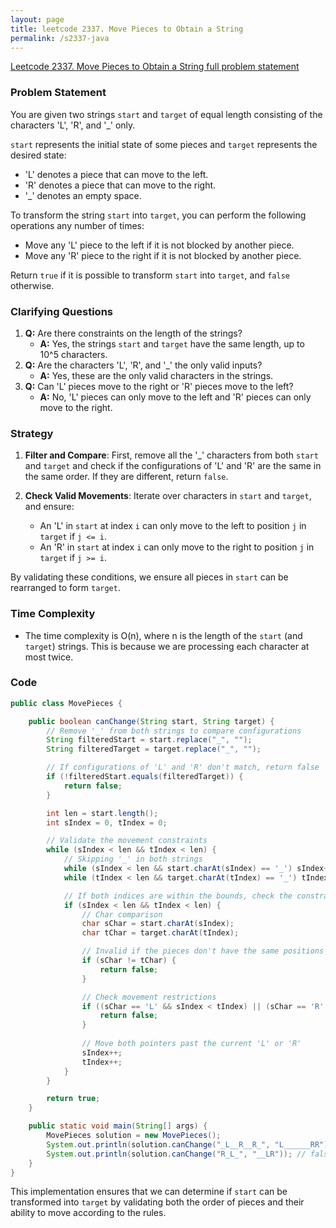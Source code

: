 ```yaml
---
layout: page
title: leetcode 2337. Move Pieces to Obtain a String
permalink: /s2337-java
---
```

[Leetcode 2337. Move Pieces to Obtain a String full problem statement](https://algoadvance.github.io/algoadvance/l2337)
### Problem Statement

You are given two strings `start` and `target` of equal length consisting of the characters 'L', 'R', and '_' only.

`start` represents the initial state of some pieces and `target` represents the desired state:

- 'L' denotes a piece that can move to the left.
- 'R' denotes a piece that can move to the right.
- '_' denotes an empty space.

To transform the string `start` into `target`, you can perform the following operations any number of times:

- Move any 'L' piece to the left if it is not blocked by another piece.
- Move any 'R' piece to the right if it is not blocked by another piece.

Return `true` if it is possible to transform `start` into `target`, and `false` otherwise.

### Clarifying Questions
1. **Q:** Are there constraints on the length of the strings?
   - **A:** Yes, the strings `start` and `target` have the same length, up to 10^5 characters.
2. **Q:** Are the characters 'L', 'R', and '_' the only valid inputs?
   - **A:** Yes, these are the only valid characters in the strings.
3. **Q:** Can 'L' pieces move to the right or 'R' pieces move to the left?
   - **A:** No, 'L' pieces can only move to the left and 'R' pieces can only move to the right.

### Strategy

1. **Filter and Compare**: First, remove all the '_' characters from both `start` and `target` and check if the configurations of 'L' and 'R' are the same in the same order. If they are different, return `false`.

2. **Check Valid Movements**: Iterate over characters in `start` and `target`, and ensure:
   - An 'L' in `start` at index `i` can only move to the left to position `j` in `target` if `j <= i`. 
   - An 'R' in `start` at index `i` can only move to the right to position `j` in `target` if `j >= i`. 

By validating these conditions, we ensure all pieces in `start` can be rearranged to form `target`.

### Time Complexity
- The time complexity is O(n), where n is the length of the `start` (and `target`) strings. This is because we are processing each character at most twice.

### Code

```java
public class MovePieces {

    public boolean canChange(String start, String target) {
        // Remove '_' from both strings to compare configurations
        String filteredStart = start.replace("_", "");
        String filteredTarget = target.replace("_", "");

        // If configurations of 'L' and 'R' don't match, return false
        if (!filteredStart.equals(filteredTarget)) {
            return false;
        }

        int len = start.length();
        int sIndex = 0, tIndex = 0;

        // Validate the movement constraints
        while (sIndex < len && tIndex < len) {
            // Skipping '_' in both strings
            while (sIndex < len && start.charAt(sIndex) == '_') sIndex++;
            while (tIndex < len && target.charAt(tIndex) == '_') tIndex++;

            // If both indices are within the bounds, check the constraints
            if (sIndex < len && tIndex < len) {
                // Char comparison
                char sChar = start.charAt(sIndex);
                char tChar = target.charAt(tIndex);

                // Invalid if the pieces don't have the same positions from filtered check
                if (sChar != tChar) {
                    return false;
                }

                // Check movement restrictions
                if ((sChar == 'L' && sIndex < tIndex) || (sChar == 'R' && sIndex > tIndex)) {
                    return false;
                }
                
                // Move both pointers past the current 'L' or 'R'
                sIndex++;
                tIndex++;
            }
        }

        return true;
    }

    public static void main(String[] args) {
        MovePieces solution = new MovePieces();
        System.out.println(solution.canChange("_L__R__R_", "L______RR")); // true
        System.out.println(solution.canChange("R_L_", "__LR")); // false
    }
}
```

This implementation ensures that we can determine if `start` can be transformed into `target` by validating both the order of pieces and their ability to move according to the rules.